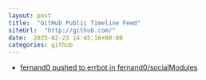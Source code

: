 ```yaml
---
layout: post
title:  "GitHub Public Timeline Feed"
siteUrl:  "http://github.com/"
date:  2025-02-23 14:45:16+00:00
categories: github
---
```

*  [fernand0 pushed to errbot in fernand0/socialModules](https://github.com/fernand0/socialModules/compare/e7ceb0374b...7f1f87e701)
